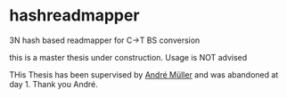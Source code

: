 # hashreadmapper
3N hash based readmapper for C->T BS conversion

this is a master thesis under construction. Usage is NOT advised

THis Thesis has been supervised by [André Müller](https://github.com/muellan) and was abandoned at day 1. Thank you André.
